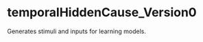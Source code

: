 temporalHiddenCause_Version0
============================

Generates stimuli and inputs for learning models.
